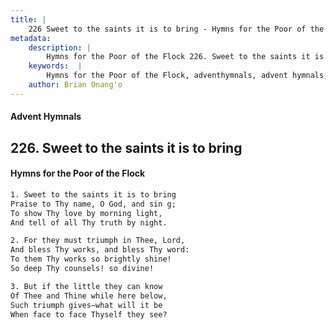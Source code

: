 ```yaml
---
title: |
    226 Sweet to the saints it is to bring - Hymns for the Poor of the Flock
metadata:
    description: |
        Hymns for the Poor of the Flock 226. Sweet to the saints it is to bring. Sweet to the saints it is to bring  Praise to Thy name, O God, and sin g; To show Thy love by morning light, And tell of all Thy truth by night. 
    keywords:  |
        Hymns for the Poor of the Flock, adventhymnals, advent hymnals, Sweet to the saints it is to bring, Sweet to the saints it is to bring , 
    author: Brian Onang'o
---
```


#### Advent Hymnals
## 226. Sweet to the saints it is to bring
####  Hymns for the Poor of the Flock

```txt
1. Sweet to the saints it is to bring 
Praise to Thy name, O God, and sin g;
To show Thy love by morning light,
And tell of all Thy truth by night.

2. For they must triumph in Thee, Lord,
And bless Thy works, and bless Thy word: 
To them Thy works so brightly shine!
So deep Thy counsels! so divine!

3. But if the little they can know 
Of Thee and Thine while here below, 
Such triumph gives—what will it be 
When face to face Thyself they see?
```